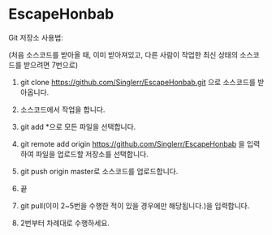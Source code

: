 # EscapeHonbab
Git 저장소 사용법:


(처음 소스코드를 받아올 때, 이미 받아져있고, 다른 사람이 작업한 최신 상태의 소스코드를 받으려면 7번으로) 
1. git clone https://github.com/Singlerr/EscapeHonbab.git 으로 소스코드를 받아옵니다.
2. 소스코드에서 작업을 합니다.
3. git add *으로 모든 파일을 선택합니다.
4. git remote add origin https://github.com/Singlerr/EscapeHonbab 을 입력하여 파일을 업로드할 저장소를 선택합니다.
5. git push origin master로 소스코드를 업로드합니다.
6. 끝

7. git pull(이미 2~5번을 수행한 적이 있을 경우에만 해당됩니다.)을 입력합니다.
8. 2번부터 차례대로 수행하세요.
